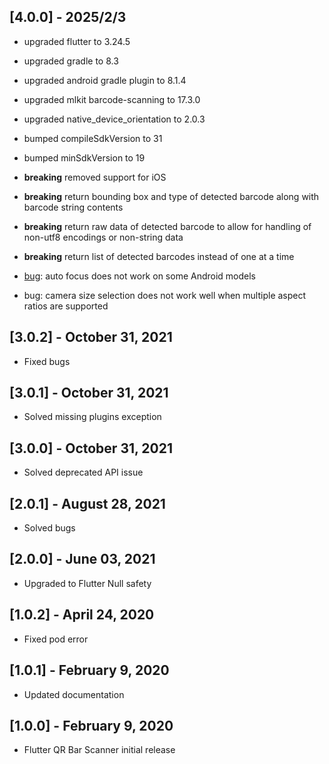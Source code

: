 ## [4.0.0] - 2025/2/3

* upgraded flutter to 3.24.5
* upgraded gradle to 8.3
* upgraded android gradle plugin to 8.1.4
* upgraded mlkit barcode-scanning to 17.3.0
* upgraded native_device_orientation to 2.0.3
* bumped compileSdkVersion to 31
* bumped minSdkVersion to 19

* __breaking__ removed support for iOS
* __breaking__ return bounding box and type of detected barcode along with barcode string contents
* __breaking__ return raw data of detected barcode to allow for handling of non-utf8 encodings or non-string data
* __breaking__ return list of detected barcodes instead of one at a time

* [bug](https://github.com/contactlutforrahman/flutter_qr_bar_scanner/issues/40): auto focus does not work on some Android models
* bug: camera size selection does not work well when multiple aspect ratios are supported

## [3.0.2] - October 31, 2021

* Fixed bugs

## [3.0.1] - October 31, 2021

* Solved missing plugins exception

## [3.0.0] - October 31, 2021

* Solved deprecated API issue

## [2.0.1] - August 28, 2021

* Solved bugs

## [2.0.0] - June 03, 2021

* Upgraded to Flutter Null safety

## [1.0.2] - April 24, 2020

* Fixed pod error

## [1.0.1] - February 9, 2020

* Updated documentation

## [1.0.0] - February 9, 2020

* Flutter QR Bar Scanner initial release
